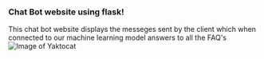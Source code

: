 ### Chat Bot website using flask!
This chat bot website displays the messeges sent by the client which when connected to our machine learning model answers to all the FAQ's 
![Image of Yaktocat](https://octodex.github.com/images/yaktocat.png)
